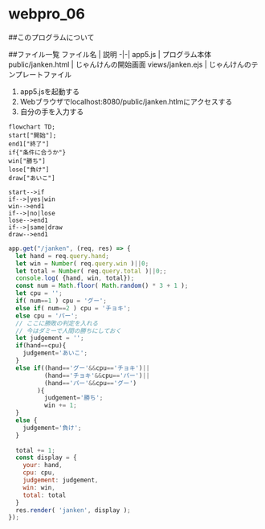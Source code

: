 # webpro_06

##このプログラムについて

##ファイル一覧
ファイル名 | 説明
-|-|
app5.js | プログラム本体
public/janken.html | じゃんけんの開始画面
views/janken.ejs | じゃんけんのテンプレートファイル

1. app5.jsを起動する
2. Webブラウザでlocalhost:8080/public/janken.htlmにアクセスする
3. 自分の手を入力する

```mermaid
flowchart TD;
start["開始"];
end1["終了"]
if{"条件に合うか"}
win["勝ち"]
lose["負け"]
draw["あいこ"]

start-->if
if-->|yes|win
win-->end1
if-->|no|lose
lose-->end1
if-->|same|draw
draw-->end1
```



```javascript
app.get("/janken", (req, res) => {
  let hand = req.query.hand;
  let win = Number( req.query.win )||0;
  let total = Number( req.query.total )||0;;
  console.log( {hand, win, total});
  const num = Math.floor( Math.random() * 3 + 1 );
  let cpu = '';
  if( num==1 ) cpu = 'グー';
  else if( num==2 ) cpu = 'チョキ';
  else cpu = 'パー';
  // ここに勝敗の判定を入れる
  // 今はダミーで人間の勝ちにしておく
  let judgement = '';
  if(hand==cpu){
    judgement='あいこ';
  }
  else if((hand=='グー'&&cpu=='チョキ')||
          (hand=='チョキ'&&cpu=='パー')||
          (hand=='パー'&&cpu=='グー')
        ){
          judgement='勝ち';
          win += 1;
  }
  else {
    judgement='負け';
  }
 
  total += 1;
  const display = {
    your: hand,
    cpu: cpu,
    judgement: judgement,
    win: win,
    total: total
  }
  res.render( 'janken', display );
});

```